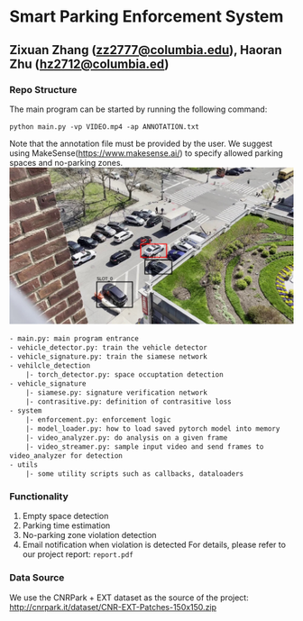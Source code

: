 # Smart Parking Enforcement System 
## Zixuan Zhang (zz2777@columbia.edu), Haoran Zhu (hz2712@columbia.ed)

### Repo Structure 
The main program can be started by running the following command:
```
python main.py -vp VIDEO.mp4 -ap ANNOTATION.txt
```
Note that the annotation file must be provided by the user. We suggest using MakeSense(https://www.makesense.ai/) to 
specify allowed parking spaces and no-parking zones. 
![alt text](images/annotation.jpg)

```
- main.py: main program entrance
- vehicle_detector.py: train the vehicle detector 
- vehicle_signature.py: train the siamese network
- vehilcle_detection
    |- torch_detector.py: space occuptation detection
- vehicle_signature
    |- siamese.py: signature verification network
    |- contrasitive.py: definition of contrasitive loss
- system
    |- enforcement.py: enforcement logic 
    |- model_loader.py: how to load saved pytorch model into memory
    |- video_analyzer.py: do analysis on a given frame 
    |- video_streamer.py: sample input video and send frames to video_analyzer for detection
- utils
    |- some utility scripts such as callbacks, dataloaders
```
### Functionality
1. Empty space detection 
2. Parking time estimation 
3. No-parking zone violation detection 
4. Email notification when violation is detected 
For details, please refer to our project report: `report.pdf`
### Data Source
We use the CNRPark + EXT dataset as the source of the project: http://cnrpark.it/dataset/CNR-EXT-Patches-150x150.zip 
